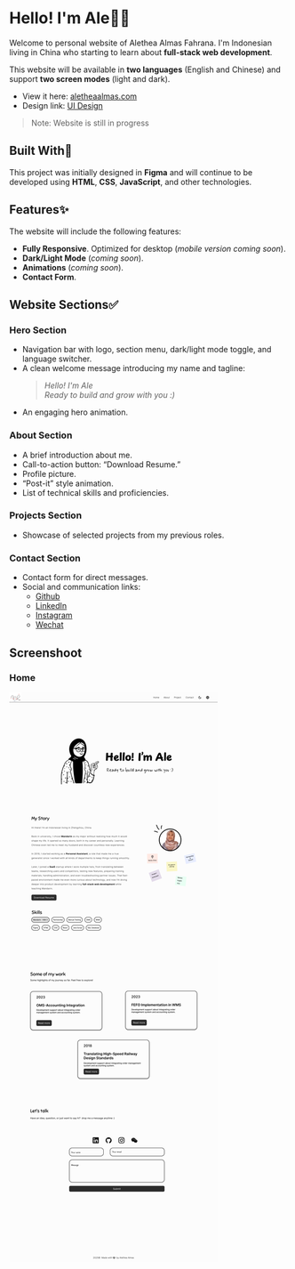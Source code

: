 # Hello! I'm Ale🧕🏻

Welcome to personal website of Alethea Almas Fahrana. I'm Indonesian living in China who starting to learn about **full-stack web development**.

This website will be available in **two languages** (English and Chinese) and support **two screen modes** (light and dark).

- View it here: [aletheaalmas.com](https://aletheaalmas.com)
- Design link: [UI Design](https://www.figma.com/design/aKawpdPxNjhOKhaLWvmHaO/aletheaalmas.com)

> Note: Website is still in progress

## Built With🩷

This project was initially designed in **Figma** and will continue to be developed using **HTML**, **CSS**, **JavaScript**, and other technologies.

## Features✨

The website will include the following features:

- **Fully Responsive**. Optimized for desktop (_mobile version coming soon_).
- **Dark/Light Mode** (_coming soon_).
- **Animations** (_coming soon_).
- **Contact Form**.

## Website Sections✅

### Hero Section

- Navigation bar with logo, section menu, dark/light mode toggle, and language switcher.
- A clean welcome message introducing my name and tagline:
  > _Hello! I'm Ale_  
  > _Ready to build and grow with you :)_
- An engaging hero animation.

### About Section

- A brief introduction about me.
- Call-to-action button: “Download Resume.”
- Profile picture.
- “Post-it” style animation.
- List of technical skills and proficiencies.

### Projects Section

- Showcase of selected projects from my previous roles.

### Contact Section

- Contact form for direct messages.
- Social and communication links:
  - [Github](https://github.com/aletheaalmas)
  - [LinkedIn](https://www.linkedin.com/in/alethea-almas-146a91108/)
  - [Instagram](https://www.instagram.com/aletheaalmas/)
  - [Wechat](https://drive.google.com/file/d/18VAMxkSPLcEb05tXuDBR6vIacTqDZ3_n/view?usp=sharing)

## Screenshoot

### Home

![home](assets/images/home-light-en.jpg)
